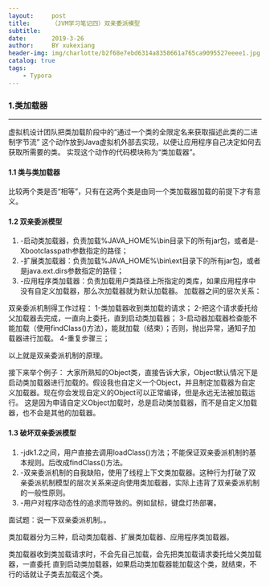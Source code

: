 ```yaml
---
layout:     post
title:      （JVM学习笔记四）双亲委派模型
subtitle:   
date:       2019-3-26
author:     BY xukexiang
header-img: img/charlotte/b2f68e7ebd6314a8358661a765ca9095527eeee1.jpg
catalog: true
tags:
    - Typora
---
```


### 1.类加载器
***
虚拟机设计团队把类加载阶段中的“通过一个类的全限定名来获取描述此类的二进制字节流”
这个动作放到Java虚拟机外部去实现，以便让应用程序自己决定如何去获取所需要的类。
实现这个动作的代码模块称为“类加载器”。

#### 1.1 类与类加载器

比较两个类是否“相等”，只有在这两个类是由同一个类加载器加载的前提下才有意义。

#### 1.2 双亲委派模型

1) -启动类加载器，负责加载%JAVA_HOME%\bin目录下的所有jar包，或者是-Xbootclasspath参数指定的路径；
2) -扩展类加载器：负责加载%JAVA_HOME%\bin\ext目录下的所有jar包，或者是java.ext.dirs参数指定的路径；
3) -应用程序类加载器：负责加载用户类路径上所指定的类库，如果应用程序中没有自定义加载器，那么次加载器就为默认加载器。
加载器之间的层次关系：

双亲委派机制得工作过程：
1-类加载器收到类加载的请求；
2-把这个请求委托给父加载器去完成，一直向上委托，直到启动类加载器；
3-启动器加载器检查能不能加载（使用findClass()方法），能就加载（结束）；否则，抛出异常，通知子加载器进行加载。
4-重复步骤三；
 
以上就是双亲委派机制的原理。

接下来举个例子：
大家所熟知的Object类，直接告诉大家，Object默认情况下是启动类加载器进行加载的。假设我也自定义一个Object，并且制定加载器为自定义加载器。现在你会发现自定义的Object可以正常编译，但是永远无法被加载运行。
这是因为申请自定义Object加载时，总是启动类加载器，而不是自定义加载器，也不会是其他的加载器。


#### 1.3 破坏双亲委派模型

1) -jdk1.2之间，用户直接去调用loadClass()方法；不能保证双亲委派机制的基本规则。后改成findClass()方法。
2) -双亲委派机制的自我缺陷，使用了线程上下文类加载器。这种行为打破了双亲委派机制模型的层次关系来逆向使用类加载器，实际上违背了双亲委派机制的一般性原则。
3) -用户对程序动态性的追求而导致的。例如鼠标，键盘灯热部署。



面试题：说一下双亲委派机制。。

类加载器分为三种，启动类加载器、扩展类加载器、应用程序类加载器。

类加载器收到类加载请求时，不会先自己加载，会先把类加载请求委托给父类加载器，一直委托
直到启动类加载器，如果启动类加载器能加载这个类，就结束，不行的话就让子类去加载这个类。